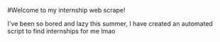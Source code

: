 #Welcome to my internship web scrape!

I've been so bored and lazy this summer, I have created an automated script to find internships for me lmao

